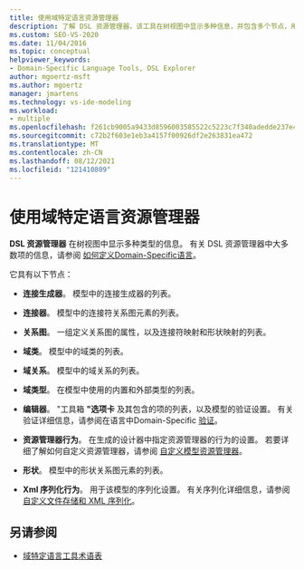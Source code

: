 ```yaml
---
title: 使用域特定语言资源管理器
description: 了解 DSL 资源管理器，该工具在树视图中显示多种信息，并包含多个节点，用于定义特定于域的语言。
ms.custom: SEO-VS-2020
ms.date: 11/04/2016
ms.topic: conceptual
helpviewer_keywords:
- Domain-Specific Language Tools, DSL Explorer
author: mgoertz-msft
ms.author: mgoertz
manager: jmartens
ms.technology: vs-ide-modeling
ms.workload:
- multiple
ms.openlocfilehash: f261cb9005a9433d8596003585522c5223c7f340adedde237e4944fd894b281c
ms.sourcegitcommit: c72b2f603e1eb3a4157f00926df2e263831ea472
ms.translationtype: MT
ms.contentlocale: zh-CN
ms.lasthandoff: 08/12/2021
ms.locfileid: "121410809"
---
```

# <a name="working-with-the-domain-specific-language-explorer"></a>使用域特定语言资源管理器
**DSL 资源管理器** 在树视图中显示多种类型的信息。 有关 DSL 资源管理器中大多数项的信息，请参阅 [如何定义Domain-Specific语言](../modeling/how-to-define-a-domain-specific-language.md)。

 它具有以下节点：

- **连接生成器**。 模型中的连接生成器的列表。

- **连接器**。 模型中的连接符关系图元素的列表。

- **关系图**。 一组定义关系图的属性，以及连接符映射和形状映射的列表。

- **域类**。 模型中的域类的列表。

- **域关系**。 模型中的域关系的列表。

- **域类型**。 在模型中使用的内置和外部类型的列表。

- **编辑器**。 "工具箱 **"选项卡** 及其包含的项的列表，以及模型的验证设置。 有关验证详细信息，请参阅在语言中Domain-Specific [验证](../modeling/validation-in-a-domain-specific-language.md)。

- **资源管理器行为**。 在生成的设计器中指定资源管理器的行为的设置。 若要详细了解如何自定义资源管理器，请参阅 [自定义模型资源管理器](../modeling/customizing-the-model-explorer.md)。

- **形状**。 模型中的形状关系图元素的列表。

- **Xml 序列化行为**。 用于该模型的序列化设置。 有关序列化详细信息，请参阅[自定义文件存储和 XML 序列化](../modeling/customizing-file-storage-and-xml-serialization.md)。

## <a name="see-also"></a>另请参阅

- [域特定语言工具术语表](/previous-versions/bb126564(v=vs.100))